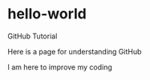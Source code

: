 # hello-world
GitHub Tutorial

Here is a page for understanding GitHub

I am here to improve my coding

